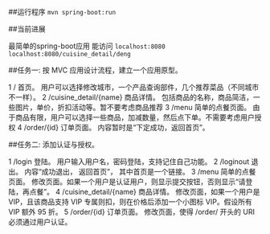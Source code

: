 ##运行程序
`mvn spring-boot:run`

##当前进展

最简单的spring-boot应用
能访问
`localhost:8080`
`localhost:8080/cuisine_detail/deng`

##任务一: 按 MVC 应用设计流程，建立一个应用原型。

1 / 首页。 用户可以选择修改城市，一个产品查询部件，几个推荐菜品（不同城市不一样）。
2 /cuisine_detail/{name} 商品详情。 包括商品的名称，商品简洁，一些图片，单价，折扣活动等。暂不要考虑商品推荐
3 /menu 简单的点餐页面。 由于商品有限，用户可以选择一些商品，加减数量，然后点下单。不需要考虑用户授权
4 /order/{id} 订单页面。 内容暂时是“下定成功，返回首页”。

##任务二: 添加认证与授权。

1 /login 登陆。 用户输入用户名，密码登陆，支持记住自己功能。
2 /loginout 退出。 内容“成功退出， 返回首页”， 其中首页是一个链接。
3 /menu 简单的点餐页面。 修改页面。如果一个用户是认证用户，则显示提交按钮，否则显示“请登陆，再点餐”。
4 /cuisine_detail/{name} 商品详情。 修改页面，如果一个用户是 VIP，且该商品支持 VIP 专属则扣，则在价格后添加一个小图标 VIP。假设所有 VIP 额外 95 折。
5 /order/{id} 订单页面。 修改页面，使得 /order/ 开头的 URI 必须通过用户认证。
